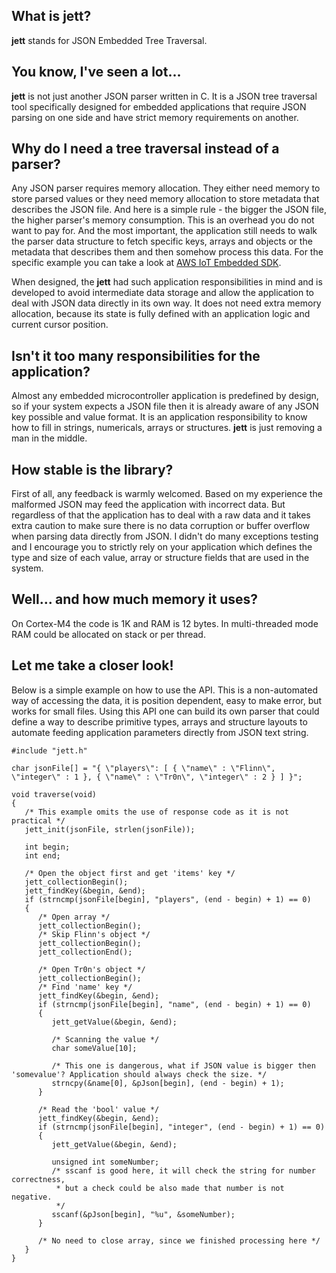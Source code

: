 ## What is jett?
**jett** stands for JSON Embedded Tree Traversal.

## You know, I've seen a lot...
**jett** is not just another JSON parser written in C. It is a JSON tree traversal tool specifically designed for embedded applications that require JSON parsing on one side and have strict memory requirements on another.

## Why do I need a tree traversal instead of a parser?
Any JSON parser requires memory allocation. They either need memory to store parsed values or they need memory allocation to store metadata that describes the JSON file. And here is a simple rule - the bigger the JSON file, the higher parser's memory consumption. This is an overhead you do not want to pay for. And the most important, the application still needs to walk the parser data structure to fetch specific keys, arrays and objects or the metadata that describes them and then somehow process this data. For the specific example you can take a look at [AWS IoT Embedded SDK](https://github.com/aws/aws-iot-device-sdk-embedded-C/tree/v2.1.1).

When designed, the **jett** had such application responsibilities in mind and is developed to avoid intermediate data storage and allow the application to deal with JSON data directly in its own way. It does not need extra memory allocation, because its state is fully defined with an application logic and current cursor position.

## Isn't it too many responsibilities for the application?
Almost any embedded microcontroller application is predefined by design, so if your system expects a JSON file then it is already aware of any JSON key possible and value format. It is an application responsibility to know how to fill in strings, numericals, arrays or structures. **jett** is just removing a man in the middle.

## How stable is the library?
First of all, any feedback is warmly welcomed. Based on my experience the malformed JSON may feed the application with incorrect data. But regardless of that the application has to deal with a raw data and it takes extra caution to make sure there is no data corruption or buffer overflow when parsing data directly from JSON. I didn't do many exceptions testing and I encourage you to strictly rely on your application which defines the type and size of each value, array or structure fields that are used in the system.

## Well... and how much memory it uses?
On Cortex-M4 the code is 1K and RAM is 12 bytes. In multi-threaded mode RAM could be allocated on stack or per thread.

## Let me take a closer look!
Below is a simple example on how to use the API. This is a non-automated way of accessing the data, it is position dependent, easy to make error, but works for small files.
Using this API one can build its own parser that could define a way to describe primitive types, arrays and structure layouts to automate feeding application parameters directly from JSON text string.

```
#include "jett.h"

char jsonFile[] = "{ \"players\": [ { \"name\" : \"Flinn\", \"integer\" : 1 }, { \"name\" : \"Tr0n\", \"integer\" : 2 } ] }";

void traverse(void)
{
   /* This example omits the use of response code as it is not practical */
   jett_init(jsonFile, strlen(jsonFile));

   int begin;
   int end;

   /* Open the object first and get 'items' key */
   jett_collectionBegin();
   jett_findKey(&begin, &end);
   if (strncmp(jsonFile[begin], "players", (end - begin) + 1) == 0)
   {
      /* Open array */
      jett_collectionBegin();
      /* Skip Flinn's object */
      jett_collectionBegin(); 
      jett_collectionEnd();

      /* Open Tr0n's object */
      jett_collectionBegin();
      /* Find 'name' key */
      jett_findKey(&begin, &end);
      if (strncmp(jsonFile[begin], "name", (end - begin) + 1) == 0)
      {
         jett_getValue(&begin, &end);

         /* Scanning the value */
         char someValue[10];

         /* This one is dangerous, what if JSON value is bigger then 'somevalue'? Application should always check the size. */
         strncpy(&name[0], &pJson[begin], (end - begin) + 1); 
      }
      
      /* Read the 'bool' value */
      jett_findKey(&begin, &end);
      if (strncmp(jsonFile[begin], "integer", (end - begin) + 1) == 0)
      {
         jett_getValue(&begin, &end);
         
         unsigned int someNumber;
         /* sscanf is good here, it will check the string for number correctness, 
          * but a check could be also made that number is not negative.
          */
         sscanf(&pJson[begin], "%u", &someNumber);
      }
      
      /* No need to close array, since we finished processing here */
   }
}
```
